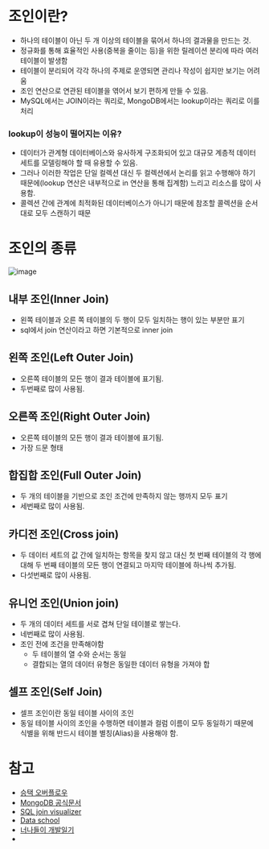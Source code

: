 # 조인이란?
- 하나의 테이블이 아닌 두 개 이상의 테이블을 묶어서 하나의 결과물을 만드는 것.
- 정규화를 통해 효율적인 사용(중복을 줄이는 등)을 위한 릴레이션 분리에 따라 여러 테이블이 발생함
- 테이블이 분리되어 각각 하나의 주제로 운영되면 관리나 작성이 쉽지만 보기는 어려움
- 조인 연산으로 연관된 테이블을 엮어서 보기 편하게 만들 수 있음.
- MySQL에서는 JOIN이라는 쿼리로, MongoDB에서는 lookup이라는 쿼리로 이를 처리

### lookup이 성능이 떨어지는 이유?
- 데이터가 관계형 데이터베이스와 유사하게 구조화되어 있고 대규모 계층적 데이터 세트를 모델링해야 할 때 유용할 수 있음. 
- 그러나 이러한 작업은 단일 컬렉션 대신 두 컬렉션에서 논리를 읽고 수행해야 하기 때문에(lookup 연산은 내부적으로 in 연산을 통해 집계함) 느리고 리소스를 많이 사용함.
- 콜렉션 간에 관계에 최적화된 데이터베이스가 아니기 때문에 참조할 콜렉션을 순서대로 모두 스캔하기 때문

# 조인의 종류
![image](https://user-images.githubusercontent.com/90097723/197342834-b66e0f17-57b2-4ff3-9203-f54cb423fe46.png)
## 내부 조인(Inner Join)
- 왼쪽 테이블과 오른 쪽 테이블의 두 행이 모두 일치하는 행이 있는 부분만 표기
- sql에서 join 연산이라고 하면 기본적으로 inner join
## 왼쪽 조인(Left Outer Join)
- 오른쪽 테이블의 모든 행이 결과 테이블에 표기됨.
- 두번째로 많이 사용됨.
## 오른쪽 조인(Right Outer Join)
- 오른쪽 테이블의 모든 행이 결과 테이블에 표기됨.
- 가장 드문 형태
## 합집합 조인(Full Outer Join)
- 두 개의 테이블을 기반으로 조인 조건에 만족하지 않는 행까지 모두 표기
- 세번째로 많이 사용됨.
## 카디전 조인(Cross join)
- 두 데이터 세트의 값 간에 일치하는 항목을 찾지 않고 대신 첫 번째 테이블의 각 행에 대해 두 번째 테이블의 모든 행이 연결되고 마지막 테이블에 하나씩 추가됨.
- 다섯번째로 많이 사용됨.
## 유니언 조인(Union join)
- 두 개의 데이터 세트를 서로 겹쳐 단일 테이블로 쌓는다.
- 네번째로 많이 사용됨.
- 조인 전에 조건을 만족해야함
  - 두 테이블의 열 수와 순서는 동일
  - 결합되는 열의 데이터 유형은 동일한 데이터 유형을 가져야 합
## 셀프 조인(Self Join)
- 셀프 조인이란 동일 테이블 사이의 조인
- 동일 테이블 사이의 조인을 수행하면 테이블과 컬럼 이름이 모두 동일하기 때문에 식별을 위해 반드시 테이블 별칭(Alias)을 사용해야 함.

# 참고
- [승택 오버플로우](https://seungtaek-overflow.tistory.com/6)  
- [MongoDB 공식문서](https://www.mongodb.com/docs/atlas/schema-suggestions/reduce-lookup-operations/)
- [SQL join visualizer](https://sql-joins.leopard.in.ua/)
- [Data school](https://dataschool.com/how-to-teach-people-sql/sql-join-types-explained-visually/)
- [너나들이 개발일기](https://tychejin.tistory.com/108)
- 
